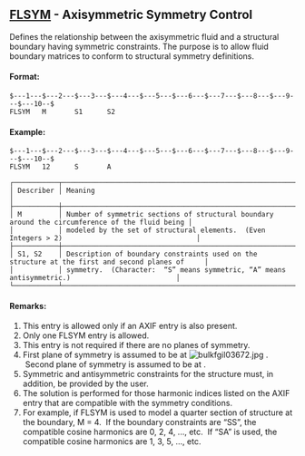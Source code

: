 ## [FLSYM](https://nexus.hexagon.com/documentationcenter/bundle/MSC_Nastran_2022.4/page/Nastran_Combined_Book/qrg/bulkfgil/TOC.FLSYM.xhtml) - Axisymmetric Symmetry Control

Defines the relationship between the axisymmetric fluid and a structural boundary having symmetric constraints. The purpose is to allow fluid boundary matrices to conform to structural symmetry definitions.

#### Format:

```nastran
$---1---$---2---$---3---$---4---$---5---$---6---$---7---$---8---$---9---$---10--$
FLSYM   M       S1      S2                                                      
```

#### Example:

```nastran
$---1---$---2---$---3---$---4---$---5---$---6---$---7---$---8---$---9---$---10--$
FLSYM   12      S       A                                                       
```

```text
┌───────────┬─────────────────────────────────────────────────────────────────────────────────────────────────┐
│ Describer │ Meaning                                                                                         │
├───────────┼─────────────────────────────────────────────────────────────────────────────────────────────────┤
│ M         │ Number of symmetric sections of structural boundary around the circumference of the fluid being │
│           │ modeled by the set of structural elements.  (Even Integers > 2)                                 │
├───────────┼─────────────────────────────────────────────────────────────────────────────────────────────────┤
│ S1, S2    │ Description of boundary constraints used on the structure at the first and second planes of     │
│           │ symmetry.  (Character:  “S” means symmetric, “A” means antisymmetric.)                          │
└───────────┴─────────────────────────────────────────────────────────────────────────────────────────────────┘
```

#### Remarks:

1. This entry is allowed only if an AXIF entry is also present.
2. Only one FLSYM entry is allowed.
3. This entry is not required if there are no planes of symmetry.
4. First plane of symmetry is assumed to be at  ![bulkfgil03672.jpg](https://help-be.hexagonmi.com/bundle/MSC_Nastran_2022.4/page/Nastran_Combined_Book/qrg/bulkfgil/../../../assets/bulkfgil03672.jpg?_LANG=enus) .  Second plane of symmetry is assumed to be at   .
5. Symmetric and antisymmetric constraints for the structure must, in addition, be provided by the user.
6. The solution is performed for those harmonic indices listed on the AXIF entry that are compatible with the symmetry conditions.
7. For example, if FLSYM is used to model a quarter section of structure at the boundary, M = 4.  If the boundary constraints are “SS”, the compatible cosine harmonics are 0, 2, 4, ..., etc.  If “SA” is used, the compatible cosine harmonics are 1, 3, 5, ..., etc.
